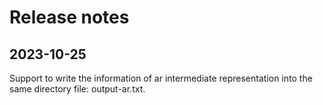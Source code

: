 # Release notes

## 2023-10-25

Support to write the information of ar intermediate representation 
into the same directory file: output-ar.txt.